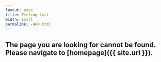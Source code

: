 ```yaml
---
layout: page
title: Feeling Lost
width: small
permalink: /404.html
---
```


## The page you are looking for cannot be found. Please navigate to [homepage]({{ site.url }}).
